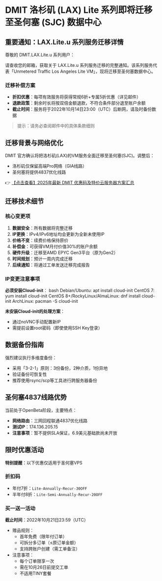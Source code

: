 # DMIT 洛杉矶 (LAX) Lite 系列即将迁移至圣何塞 (SJC) 数据中心

## 重要通知：LAX.Lite.u 系列服务迁移详情

尊敬的 DMIT.LAX.Lite.u 系列用户：

请查收您的邮箱，获取关于 LAX.Lite.u 系列服务迁移的完整通知。该系列服务代表「Unmetered Traffic Los Angeles Lite VM」，现将迁移至圣何塞数据中心。

### 迁移补偿方案
- **折扣优惠**：每项有效服务将获得常规6折+专属5折优惠（详见邮件）
- **退款政策**：剩余时长将按双倍金额退款，不符合条件部分退至账户余额
- **截止时间**：服务将于2022年10月14日23:00（UTC）后断网，请及时备份数据

> 提示：请务必查阅邮件中的具体条款细则

## 迁移背景与网络优化

DMIT 官方确认将把洛杉矶(LAX)的VM服务全面迁移至圣何塞(SJC)。调整后：
- 洛杉矶仅保留高端Pro网络（GIA线路）
- 圣何塞将提供4837优化线路

👉 [【点击查看】2025年最新 DMIT 优惠码及特价云服务器方案汇总](https://bit.ly/dmit_coupon)

## 迁移技术细节

### 核心变更项
1. **数据安全**：所有数据将完整迁移
2. **IP更换**：IPv4/IPv6地址均会更新为全新未使用IP
3. **价格不变**：续费价格保持原价
4. **补偿金**：可获得VM月付价值30%的账户余额
5. **硬件升级**：迁移至AMD EPYC Gen3平台（原为Gen2）
6. **时间规划**：预计一周内完成迁移
7. **后续通知**：将通过工单发送迁移完成报告

### IP变更注意事项
**必须安装Cloud-init**：
bash
Debian/Ubuntu: apt install cloud-init
CentOS 7: yum install cloud-init
CentOS 8+/RockyLinux/AlmaLinux: dnf install cloud-init
ArchLinux: pacman -S cloud-init

**未安装Cloud-init的处理方案**：
- 通过noVNC手动配置新IP
- 需提前设置root密码（即使使用SSH Key登录）

## 数据备份指南
强烈建议执行多维度备份：
- 采用「3-2-1」原则：3份备份，2种介质，1份异地
- 验证备份可恢复性
- 推荐使用rsync/scp等工具进行跨服务器备份

## 圣何塞4837线路优势
当前处于OpenBeta阶段，主要特点：
- **网络路由**：三网回程联通4837优化线路
- **测试IP**：174.136.205.15
- **注意事项**：暂不提供SLA保证，6.9美元基础款尚未开放

## 限时优惠活动
**特别提醒**：以下优惠仅适用于圣何塞VPS

### 折扣码
- 年付7折：`Lite-Annually-Recur-30OFF`
- 半年付8折：`Lite-Semi-Annually-Recur-20OFF`

### 买一送一活动
**截止时间**：2022年10月21日23:59（UTC）
- 赠品规则：
  - 首年免费（限年付订单）
  - 可拆分多订单（≤原订单金额）
  - 支持跨账户创建（需工单备注）
- 注意事项：
  - 每个订单限享一次
  - 需在10月26日前提交工单
  - 不适用TINY套餐